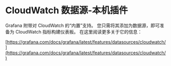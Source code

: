 # CloudWatch 数据源-本机插件

Grafana 附带对 CloudWatch 的“内置”支持。 您只需将其添加为数据源，即可准备为 CloudWatch 指标构建仪表板。
在这里阅读更多关于它的信息：

[https://grafana.com/docs/grafana/latest/features/datasources/cloudwatch/](https://grafana.com/docs/grafana/latest/features/datasources/cloudwatch/)
